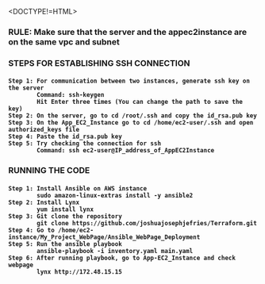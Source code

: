 <DOCTYPE!=HTML>
<body>
  <h3> RULE: Make sure that the server and the appec2instance are on the same vpc and subnet </h3>
  <h3> STEPS FOR ESTABLISHING SSH CONNECTION </h3>
  <h4>

    Step 1: For communication between two instances, generate ssh key on the server
            Command: ssh-keygen
            Hit Enter three times (You can change the path to save the key)
    Step 2: On the server, go to cd /root/.ssh and copy the id_rsa.pub key
    Step 3: On the App_EC2_Instance go to cd /home/ec2-user/.ssh and open authorized_keys file
    Step 4: Paste the id_rsa.pub key 
    Step 5: Try checking the connection for ssh
            Command: ssh ec2-user@IP_address_of_AppEC2Instance
  </h4>
  <h3> RUNNING THE CODE </h3>
  <h4>

    Step 1: Install Ansible on AWS instance 
            sudo amazon-linux-extras install -y ansible2
    Step 2: Install Lynx
            yum install lynx
    Step 3: Git clone the repository
            git clone https://github.com/joshuajosephjefries/Terraform.git
    Step 4: Go to /home/ec2-instance/My_Project_WebPage/Ansible_WebPage_Deployment
    Step 5: Run the ansible playbook 
            ansible-playbook -i inventory.yaml main.yaml
    Step 6: After running playbook, go to App-EC2_Instance and check webpage
            lynx http://172.48.15.15
  </h4>
</body>
  
